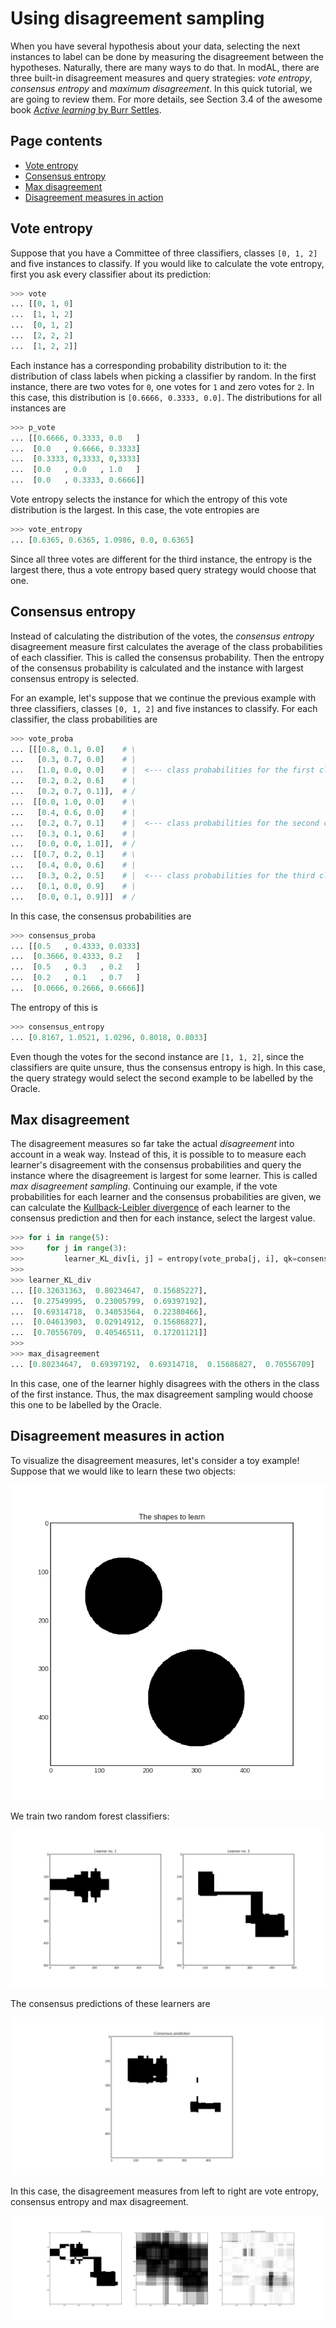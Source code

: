 # Using disagreement sampling
When you have several hypothesis about your data, selecting the next instances to label can be done by measuring the disagreement between the hypotheses. Naturally, there are many ways to do that. In modAL, there are three built-in disagreement measures and query strategies: *vote entropy*, *consensus entropy* and *maximum disagreement*. In this quick tutorial, we are going to review them. For more details, see Section 3.4 of the awesome book [*Active learning* by Burr Settles](http://active-learning.net/).

## Page contents
- [Vote entropy](#vote-entropy)
- [Consensus entropy](#consensus-entropy)
- [Max disagreement](#max-disagreement)
- [Disagreement measures in action](#disagreement-measures-in-action)

## Vote entropy<a name="vote-entropy"></a>
Suppose that you have a Committee of three classifiers, classes ```[0, 1, 2]``` and five instances to classify. If you would like to calculate the vote entropy, first you ask every classifier about its prediction:
```python
>>> vote
... [[0, 1, 0]
...  [1, 1, 2]
...  [0, 1, 2]
...  [2, 2, 2]
...  [1, 2, 2]]
```
Each instance has a corresponding probability distribution to it: the distribution of class labels when picking a classifier by random. In the first instance, there are two votes for ```0```, one votes for ```1``` and zero votes for ```2```. In this case, this distribution is ```[0.6666, 0.3333, 0.0]```. The distributions for all instances are
```python
>>> p_vote
... [[0.6666, 0.3333, 0.0   ]
...  [0.0   , 0.6666, 0.3333]
...  [0.3333, 0,3333, 0,3333]
...  [0.0   , 0.0   , 1.0   ]
...  [0.0   , 0.3333, 0.6666]]
```
Vote entropy selects the instance for which the entropy of this vote distribution is the largest. In this case, the vote entropies are
```python
>>> vote_entropy
... [0.6365, 0.6365, 1.0986, 0.0, 0.6365]
```
Since all three votes are different for the third instance, the entropy is the largest there, thus a vote entropy based query strategy would choose that one.

## Consensus entropy<a name="consensus-entropy"></a>
Instead of calculating the distribution of the votes, the *consensus entropy* disagreement measure first calculates the average of the class probabilities of each classifier. This is called the consensus probability. Then the entropy of the consensus probability is calculated and the instance with largest consensus entropy is selected.

For an example, let's suppose that we continue the previous example with three classifiers, classes ```[0, 1, 2]``` and five instances to classify. For each classifier, the class probabilities are
```python
>>> vote_proba
... [[[0.8, 0.1, 0.0]    # \
...   [0.3, 0.7, 0.0]    # |
...   [1.0, 0.0, 0.0]    # |  <--- class probabilities for the first classifier
...   [0.2, 0.2, 0.6]    # |
...   [0.2, 0.7, 0.1]],  # /
...  [[0.0, 1.0, 0.0]    # \
...   [0.4, 0.6, 0.0]    # |
...   [0.2, 0.7, 0.1]    # |  <--- class probabilities for the second classifier
...   [0.3, 0.1, 0.6]    # |
...   [0.0, 0.0, 1.0]],  # /
...  [[0.7, 0.2, 0.1]    # \
...   [0.4, 0.0, 0.6]    # |
...   [0.3, 0.2, 0.5]    # |  <--- class probabilities for the third classifier
...   [0.1, 0.0, 0.9]    # |
...   [0.0, 0.1, 0.9]]]  # /
```
In this case, the consensus probabilities are
```python
>>> consensus_proba
... [[0.5   , 0.4333, 0.0333]
...  [0.3666, 0.4333, 0.2   ]
...  [0.5   , 0.3   , 0.2   ]
...  [0.2   , 0.1   , 0.7   ]
...  [0.0666, 0.2666, 0.6666]]
```
The entropy of this is
```python
>>> consensus_entropy
... [0.8167, 1.0521, 1.0296, 0.8018, 0.8033]
```
Even though the votes for the second instance are ```[1, 1, 2]```, since the classifiers are quite unsure, thus the consensus entropy is high. In this case, the query strategy would select the second example to be labelled by the Oracle.

## Max disagreement<a name="max-disagreement"></a>
The disagreement measures so far take the actual *disagreement* into account in a weak way. Instead of this, it is possible to to measure each learner's disagreement with the consensus probabilities and query the instance where the disagreement is largest for some learner. This is called *max disagreement sampling*. Continuing our example, if the vote probabilities for each learner and the consensus probabilities are given, we can calculate the [Kullback-Leibler divergence](https://en.wikipedia.org/wiki/Kullback%E2%80%93Leibler_divergence) of each learner to the consensus prediction and then for each instance, select the largest value.
```python
>>> for i in range(5):
>>>     for j in range(3):
>>>         learner_KL_div[i, j] = entropy(vote_proba[j, i], qk=consensus_proba[i])
>>>
>>> learner_KL_div
... [[0.32631363,  0.80234647,  0.15685227],
...  [0.27549995,  0.23005799,  0.69397192],
...  [0.69314718,  0.34053564,  0.22380466],
...  [0.04613903,  0.02914912,  0.15686827],
...  [0.70556709,  0.40546511,  0.17201121]]
>>>
>>> max_disagreement
... [0.80234647,  0.69397192,  0.69314718,  0.15686827,  0.70556709]
```
In this case, one of the learner highly disagrees with the others in the class of the first instance. Thus, the max disagreement sampling would choose this one to be labelled by the Oracle.

## Disagreement measures in action<a name="disagreement-measures-in-action"></a>
To visualize the disagreement measures, let's consider a toy example! Suppose that we would like to learn these two objects:

![dis-data](img/dis-data.png)

We train two random forest classifiers:

![dis-learners](img/dis-learners.png)

The consensus predictions of these learners are

![dis-consensus](img/dis-consensus.png)

In this case, the disagreement measures from left to right are vote entropy, consensus entropy and max disagreement.

![dis-measures](img/dis-measures.png)
